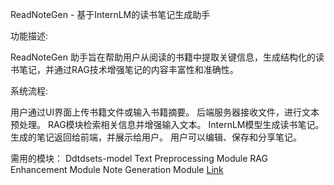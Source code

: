 ReadNoteGen - 基于InternLM的读书笔记生成助手

功能描述:

ReadNoteGen 助手旨在帮助用户从阅读的书籍中提取关键信息，生成结构化的读书笔记，并通过RAG技术增强笔记的内容丰富性和准确性。

系统流程:

用户通过UI界面上传书籍文件或输入书籍摘要。
后端服务器接收文件，进行文本预处理。
RAG模块检索相关信息并增强输入文本。
InternLM模型生成读书笔记。
生成的笔记返回给前端，并展示给用户。
用户可以编辑、保存和分享笔记。

需用的模块：
Ddtdsets-model
Text Preprocessing Module
RAG Enhancement Module
Note Generation Module
[Link](https://github.com/r3-0-9/personal-notes/edit/main/README.md)


